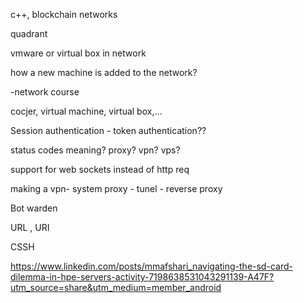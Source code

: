 c++, blockchain networks

quadrant

vmware or virtual box in network

how a new machine is added to the network? 

-network course

cocjer, virtual machine, virtual box,...

Session authentication - token authentication??

status codes meaning? 
proxy?
vpn?
vps?

support for web sockets instead of http req

making a vpn- system proxy - tunel - reverse proxy

Bot warden


URL , URI

CSSH

https://www.linkedin.com/posts/mmafshari_navigating-the-sd-card-dilemma-in-hpe-servers-activity-7198638531043291139-A47F?utm_source=share&utm_medium=member_android

